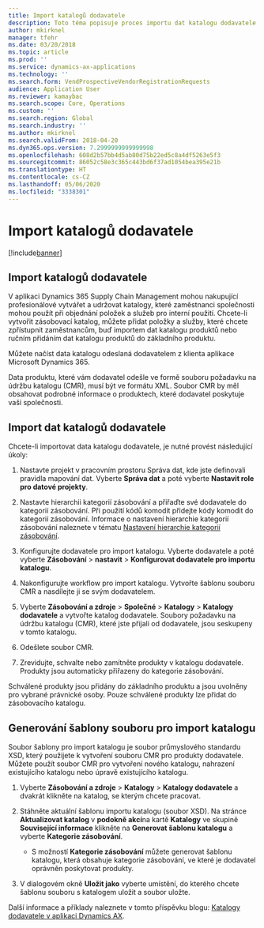 ```yaml
---
title: Import katalogů dodavatele
description: Toto téma popisuje proces importu dat katalogu dodavatele.
author: mkirknel
manager: tfehr
ms.date: 03/20/2018
ms.topic: article
ms.prod: ''
ms.service: dynamics-ax-applications
ms.technology: ''
ms.search.form: VendProspectiveVendorRegistrationRequests
audience: Application User
ms.reviewer: kamaybac
ms.search.scope: Core, Operations
ms.custom: ''
ms.search.region: Global
ms.search.industry: ''
ms.author: mkirknel
ms.search.validFrom: 2018-04-20
ms.dyn365.ops.version: 7.2999999999999998
ms.openlocfilehash: 608d2b57bb4d5ab80d75b22ed5c8a4df5263e5f3
ms.sourcegitcommit: 86052c58e3c365c443bd6f37ad1054bea395e21b
ms.translationtype: HT
ms.contentlocale: cs-CZ
ms.lasthandoff: 05/06/2020
ms.locfileid: "3338301"
---
```

# <a name="import-vendor-catalogs"></a>Import katalogů dodavatele

[!include[banner](../includes/banner.md)]

## <a name="vendor-catalogs-import"></a>Import katalogů dodavatele

V aplikaci Dynamics 365 Supply Chain Management mohou nakupující profesionálové vytvářet a udržovat katalogy, které zaměstnanci společnosti mohou použít při objednání položek a služeb pro interní použití. Chcete-li vytvořit zásobovací katalog, můžete přidat položky a služby, které chcete zpřístupnit zaměstnancům, buď importem dat katalogu produktů nebo ručním přidáním dat katalogu produktů do základního produktu. 

Můžete načíst data katalogu odeslaná dodavatelem z klienta aplikace Microsoft Dynamics 365.

Data produktu, které vám dodavatel odešle ve formě souboru požadavku na údržbu katalogu (CMR), musí být ve formátu XML. Soubor CMR by měl obsahovat podrobné informace o produktech, které dodavatel poskytuje vaší společnosti.

## <a name="import-vendor-catalog-data"></a>Import dat katalogů dodavatele

Chcete-li importovat data katalogu dodavatele, je nutné provést následující úkoly:

1. Nastavte projekt v pracovním prostoru Správa dat, kde jste definovali pravidla mapování dat. Vyberte **Správa dat** a poté vyberte **Nastavit role pro datové projekty**.

2. Nastavte hierarchii kategorií zásobování a přiřaďte své dodavatele do kategorií zásobování. Při použití kódů komodit přidejte kódy komodit do kategorií zásobování. Informace o nastavení hierarchie kategorií zásobování naleznete v tématu [Nastavení hierarchie kategorií zásobování](../procurement/tasks/set-up-procurement-category-hierarchy.md).

3. Konfigurujte dodavatele pro import katalogu. Vyberte dodavatele a poté vyberte **Zásobování** > **nastavit** > **Konfigurovat dodavatele pro importu katalogu**.

4. Nakonfigurujte workflow pro import katalogu. Vytvořte šablonu souboru CMR a nasdílejte ji se svým dodavatelem.

5. Vyberte **Zásobování a zdroje** \> **Společné** \> **Katalogy** \> **Katalogy dodavatele** a vytvořte katalog dodavatele. Soubory požadavku na údržbu katalogu (CMR), které jste přijali od dodavatele, jsou seskupeny v tomto katalogu. 

6. Odešlete soubor CMR.

7. Zrevidujte, schvalte nebo zamítněte produkty v katalogu dodavatele. Produkty jsou automaticky přiřazeny do kategorie zásobování. 

Schválené produkty jsou přidány do základního produktu a jsou uvolněny pro vybrané právnické osoby. Pouze schválené produkty lze přidat do zásobovacího katalogu.

## <a name="generate-a-catalog-import-file-template"></a>Generování šablony souboru pro import katalogu

Soubor šablony pro import katalogu je soubor průmyslového standardu XSD, který použijete k vytvoření souboru CMR pro produkty dodavatele. Můžete použít soubor CMR pro vytvoření nového katalogu, nahrazení existujícího katalogu nebo úpravě existujícího katalogu.

1. Vyberte **Zásobování a zdroje** \> **Katalogy** \> **Katalogy dodavatele** a dvakrát klikněte na katalog, se kterým chcete pracovat.

2. Stáhněte aktuální šablonu importu katalogu (soubor XSD). Na stránce **Aktualizovat katalog** v **podokně akcí**na kartě **Katalogy** ve skupině **Související informace** klikněte na **Generovat šablonu katalogu** a vyberte **Kategorie zásobování**.

    - S možností **Kategorie zásobování** můžete generovat šablonu katalogu, která obsahuje kategorie zásobování, ve které je dodavatel oprávněn poskytovat produkty.

3. V dialogovém okně **Uložit jako** vyberte umístění, do kterého chcete šablonu souboru s katalogem uložit a soubor uložte.

Další informace a příklady naleznete v tomto příspěvku blogu: [Katalogy dodavatele v aplikaci Dynamics AX](https://blogs.msdn.microsoft.com/dynamicsaxscm/2016/05/25/vendor-catalogs-in-dynamics-ax/).
